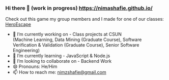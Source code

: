 ### Hi there 👋     (work in progress) https://nimashafie.github.io/

Check out this game my group members and I made for one of our classes:
<a href="https://play.google.com/store/apps/details?id=com.TJANA.HeroEscape" target="_blank">HeroEscape</a>

- 🔭 I’m currently working on - Class projects at CSUN
<br>(Machine Learning, Data Mining (Graduate Course), Software Verification & Validation (Graduate Course), Senior Software Engineering)</br>
- 🌱 I’m currently learning - JavaScript & Node.js
- 👯 I’m looking to collaborate on - Backend Work
- 😄 Pronouns: He/Him
- 📫 How to reach me: nimzshafie@gmail.com

<!--
**NimaShafie/NimaShafie** is a ✨ _special_ ✨ repository because its `README.md` (this file) appears on your GitHub profile.

Here are some ideas to get you started:

- 🔭 I’m currently working on ...
- 🌱 I’m currently learning ...
- 👯 I’m looking to collaborate on ...
- 🤔 I’m looking for help with ...
- 💬 Ask me about ...
- 📫 How to reach me: ...
- 😄 Pronouns: ...
- ⚡ Fun fact: ...
-->
